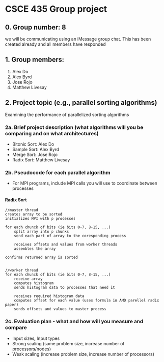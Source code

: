 # CSCE 435 Group project

## 0. Group number: 8
we will be communicating using an iMessage group chat. This has been created already and all members have responded

## 1. Group members:
1. Alex Do
2. Alex Byrd
3. Jose Rojo
4. Matthew Livesay

## 2. Project topic (e.g., parallel sorting algorithms)
Examining the performance of parallelized sorting algorithms

### 2a. Brief project description (what algorithms will you be comparing and on what architectures)

- Bitonic Sort: Alex Do
- Sample Sort: Alex Byrd
- Merge Sort: Jose Rojo
- Radix Sort: Matthew Livesay

### 2b. Pseudocode for each parallel algorithm
- For MPI programs, include MPI calls you will use to coordinate between processes

#### Radix Sort


```
//master thread
creates array to be sorted
initializes MPI with p processes

for each chunck of bits (ie bits 0-7, 8-15, ...) 
    split array into p chunks
    send each part of array to the coresponding process

    receives offsets and values from worker threads 
    assembles the array

confirms returned array is sorted


//worker thread 
for each chunck of bits (ie bits 0-7, 8-15, ...)
    receive array
    computes histogram
    sends histogram data to processes that need it

    receives required histogram data 
    computes offset for each value (uses formula in AMD parellel radix paper)
    sends offsets and values to master process

```

### 2c. Evaluation plan - what and how will you measure and compare
- Input sizes, Input types
- Strong scaling (same problem size, increase number of processors/nodes)
- Weak scaling (increase problem size, increase number of processors)
